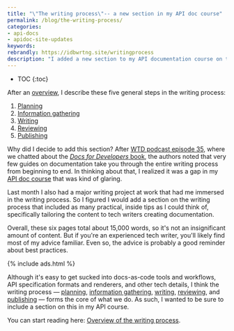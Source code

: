 ```yaml
---
title: "\"The writing process\"-- a new section in my API doc course"
permalink: /blog/the-writing-process/
categories:
- api-docs
- apidoc-site-updates
keywords:
rebrandly: https://idbwrtng.site/writingprocess
description: "I added a new section to my API documentation course on the writing process. The section has six new pages and includes tips on moving through the writing process from beginning to end."
---
```


* TOC
{:toc}

After an [overview](/learnapidoc/docapis_writing_process_overview.html), I describe these five general steps in the writing process:

1. [Planning](/learnapidoc/docapis_planning.html)
2. [Information gathering](/learnapidoc/docapis_information_gathering.html)
3. [Writing](/learnapidoc/docapis_writing.html)
4. [Reviewing](/learnapidoc/docapis_reviewing.html)
5. [Publishing](/learnapidoc/docapis_publishing.html)

Why did I decide to add this section? After [WTD podcast episode 35](/blog/wtd-episode-35-docs-for-developers-book/), where we chatted about the [*Docs for Developers* book](https://docsfordevelopers.com/), the authors noted that very few guides on documentation take you through the entire writing process from beginning to end. In thinking about that, I realized it was a gap in my [API doc course](/learnapidoc) that was kind of glaring.

Last month I also had a major writing project at work that had me immersed in the writing process. So I figured I would add a section on the writing process that included as many practical, inside tips as I could think of, specifically tailoring the content to tech writers creating documentation.

Overall, these six pages total about 15,000 words, so it's not an insignificant amount of content. But if you're an experienced tech writer, you'll likely find most of my advice familiar. Even so, the advice is probably a good reminder about best practices.

{% include ads.html %}

Although it's easy to get sucked into docs-as-code tools and workflows, API specification formats and renderers, and other tech details, I think the writing process &mdash; [planning](/learnapidoc/docapis_planning.html), [information gathering](/learnapidoc/docapis_information_gathering.html), [writing](/learnapidoc/docapis_writing.html), [reviewing](/learnapidoc/docapis_reviewing.html), and [publishing](/learnapidoc/docapis_publishing.html) &mdash; forms the core of what we do. As such, I wanted to be sure to include a section on this in my API course.

You can start reading here: [Overview of the writing process](/learnapidoc/docapis_writing_process_overview.html).
